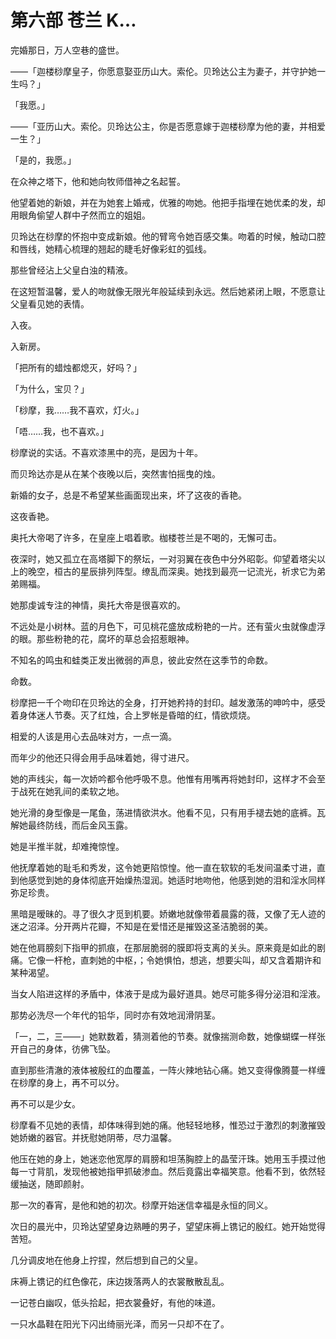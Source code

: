 # 第六部 苍兰 K…

完婚那日，万人空巷的盛世。

——「迦楼桫摩皇子，你愿意娶亚历山大。索伦。贝玲达公主为妻子，并守护她一生吗？」

「我愿。」

——「亚历山大。索伦。贝玲达公主，你是否愿意嫁于迦楼桫摩为他的妻，并相爱一生？」

「是的，我愿。」

在众神之塔下，他和她向牧师借神之名起誓。

他望着她的新娘，并在为她套上婚戒，优雅的吻她。他把手指埋在她优柔的发，却用眼角偷望人群中孑然而立的姐姐。

贝玲达在桫摩的怀抱中变成新娘。他的臂弯令她百感交集。吻着的时候，触动口腔和唇线，她精心梳理的翘起的睫毛好像彩虹的弧线。

那些曾经沾上父皇白浊的精液。

在这短暂温馨，爱人的吻就像无限光年般延续到永远。然后她紧闭上眼，不愿意让父皇看见她的表情。

入夜。

入新房。

「把所有的蜡烛都熄灭，好吗？」

「为什么，宝贝？」

「桫摩，我……我不喜欢，灯火。」

「唔……我，也不喜欢。」

桫摩说的实话。不喜欢漆黑中的亮，是因为十年。

而贝玲达亦是从在某个夜晚以后，突然害怕摇曳的烛。

新婚的女子，总是不希望某些画面现出来，坏了这夜的香艳。

这夜香艳。

奥托大帝喝了许多，在皇座上唱着歌。枷楼苍兰是不喝的，无懈可击。

夜深时，她又孤立在高塔脚下的祭坛，一对羽翼在夜色中分外昭彰。仰望着塔尖以上的晚空，桓古的星辰排列阵型。缭乱而深奥。她找到最亮一记流光，祈求它为弟弟赐福。

她那虔诚专注的神情，奥托大帝是很喜欢的。

不远处是小树林。蓝的月色下，可见桃花盛放成粉艳的一片。还有萤火虫就像虚浮的眼。那些粉艳的花，腐坏的草总会招惹眼神。

不知名的鸣虫和蛙类正发出微弱的声息，彼此安然在这季节的命数。

命数。

桫摩把一千个吻印在贝玲达的全身，打开她矜持的封印。越发激荡的呻吟中，感受着身体迷人节奏。灭了红烛，合上罗帐是昏暗的红，情欲烦烧。

相爱的人该是用心去品味对方，一点一滴。

而年少的他还只得会用手品味着她，得寸进尺。

她的声线尖，每一次娇吟都令他呼吸不息。他惟有用嘴再将她封印，这样才不会至于战死在她乳间的柔软之地。

她光滑的身型像是一尾鱼，荡进情欲洪水。他看不见，只有用手褪去她的底裤。瓦解她最终防线，而后金风玉露。

她是半推半就，却难掩惊惶。

他抚摩着她的耻毛和秀发，这令她更陷惊惶。他一直在软软的毛发间温柔寸进，直到他感觉到她的身体彻底开始燥热湿润。她适时地吻他，他感到她的泪和淫水同样弥足珍贵。

黑暗是暧昧的。寻了很久才觅到机要。娇嫩地就像带着晨露的薇，又像了无人迹的迷之沼泽。分开两片花瓣，不知是在爱惜还是摧毁这圣洁脆弱的美。

她在他肩膀刻下指甲的抓痕，在那层脆弱的膜即将支离的关头。原来竟是如此的剧痛。它像一杆枪，直刺她的中枢，；令她惧怕，想逃，想要尖叫，却又含着期许和某种渴望。

当女人陷进这样的矛盾中，体液于是成为最好道具。她尽可能多得分泌泪和淫液。

那势必洗尽一个年代的铅华，同时亦有效地润滑阴茎。

「一，二，三——」她默数着，猜测着他的节奏。就像揣测命数，她像蝴蝶一样张开自己的身体，彷佛飞坠。

直到那些清澈的液体被殷红的血覆盖，一阵火辣地钻心痛。她又变得像腾蔓一样缠在桫摩的身上，再不可以分。

再不可以是少女。

桫摩看不见她的表情，却体味得到她的痛。他轻轻地移，惟恐过于激烈的刺激摧毁她娇嫩的器官。并抚慰她阴蒂，尽力温馨。

他压在她的身上，她迷恋他宽厚的肩膀和坦荡胸腔上的晶莹汗珠。她用玉手摸过他每一寸背肌，发现他被她指甲抓破渗血。然后竟露出幸福笑意。他看不到，依然轻缓抽送，随即颜射。

那一次的春宵，是他和她的初次。桫摩开始迷信幸福是永恒的同义。

次日的晨光中，贝玲达望望身边熟睡的男子，望望床褥上镌记的殷红。她开始觉得苦短。

几分调皮地在他身上拧捏，然后想到自己的父皇。

床褥上镌记的红色像花，床边拨落两人的衣裳散散乱乱。

一记苍白幽叹，低头拾起，把衣裳叠好，有他的味道。

一只水晶鞋在阳光下闪出绮丽光泽，而另一只却不在了。

